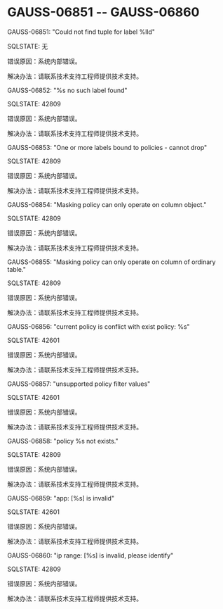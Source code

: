 # GAUSS-06851 -- GAUSS-06860<a name="ZH-CN_TOPIC_0302073594"></a>

GAUSS-06851: "Could not find tuple for label %lld"

SQLSTATE: 无

错误原因：系统内部错误。

解决办法：请联系技术支持工程师提供技术支持。

GAUSS-06852: "%s no such label found"

SQLSTATE: 42809

错误原因：系统内部错误。

解决办法：请联系技术支持工程师提供技术支持。

GAUSS-06853: "One or more labels bound to policies - cannot drop"

SQLSTATE: 42809

错误原因：系统内部错误。

解决办法：请联系技术支持工程师提供技术支持。

GAUSS-06854: "Masking policy can only operate on column object."

SQLSTATE: 42809

错误原因：系统内部错误。

解决办法：请联系技术支持工程师提供技术支持。

GAUSS-06855: "Masking policy can only operate on column of ordinary table."

SQLSTATE: 42809

错误原因：系统内部错误。

解决办法：请联系技术支持工程师提供技术支持。

GAUSS-06856: "current policy is conflict with exist policy: %s"

SQLSTATE: 42601

错误原因：系统内部错误。

解决办法：请联系技术支持工程师提供技术支持。

GAUSS-06857: "unsupported policy filter values"

SQLSTATE: 42601

错误原因：系统内部错误。

解决办法：请联系技术支持工程师提供技术支持。

GAUSS-06858: "policy %s not exists."

SQLSTATE: 42809

错误原因：系统内部错误。

解决办法：请联系技术支持工程师提供技术支持。

GAUSS-06859: "app: \[%s\] is invalid"

SQLSTATE: 42601

错误原因：系统内部错误。

解决办法：请联系技术支持工程师提供技术支持。

GAUSS-06860: "ip range: \[%s\] is invalid, please identify"

SQLSTATE: 42809

错误原因：系统内部错误。

解决办法：请联系技术支持工程师提供技术支持。


